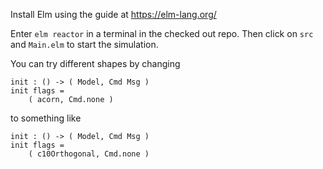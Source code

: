 Install Elm using the guide at https://elm-lang.org/

Enter `elm reactor` in a terminal in the checked out repo.
Then click on  `src` and `Main.elm` to start the
simulation.

You can try different shapes by changing

```
init : () -> ( Model, Cmd Msg )
init flags =
    ( acorn, Cmd.none )
```

to something like

```
init : () -> ( Model, Cmd Msg )
init flags =
    ( c10Orthogonal, Cmd.none )
```
